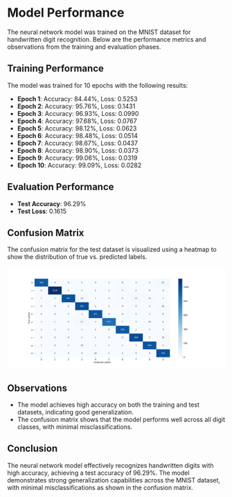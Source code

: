 

# Model Performance

The neural network model was trained on the MNIST dataset for handwritten digit recognition. Below are the performance metrics and observations from the training and evaluation phases.

## Training Performance

The model was trained for 10 epochs with the following results:

- **Epoch 1**: Accuracy: 84.44%, Loss: 0.5253
- **Epoch 2**: Accuracy: 95.76%, Loss: 0.1431
- **Epoch 3**: Accuracy: 96.93%, Loss: 0.0990
- **Epoch 4**: Accuracy: 97.68%, Loss: 0.0767
- **Epoch 5**: Accuracy: 98.12%, Loss: 0.0623
- **Epoch 6**: Accuracy: 98.48%, Loss: 0.0514
- **Epoch 7**: Accuracy: 98.67%, Loss: 0.0437
- **Epoch 8**: Accuracy: 98.90%, Loss: 0.0373
- **Epoch 9**: Accuracy: 99.06%, Loss: 0.0319
- **Epoch 10**: Accuracy: 99.09%, Loss: 0.0282

## Evaluation Performance

- **Test Accuracy**: 96.29%
- **Test Loss**: 0.1615

## Confusion Matrix

The confusion matrix for the test dataset is visualized using a heatmap to show the distribution of true vs. predicted labels.

![Confusion Matrix](confusion-matrix.png)

## Observations

- The model achieves high accuracy on both the training and test datasets, indicating good generalization.
- The confusion matrix shows that the model performs well across all digit classes, with minimal misclassifications.

## Conclusion

The neural network model effectively recognizes handwritten digits with high accuracy, achieving a test accuracy of 96.29%. The model demonstrates strong generalization capabilities across the MNIST dataset, with minimal misclassifications as shown in the confusion matrix. 